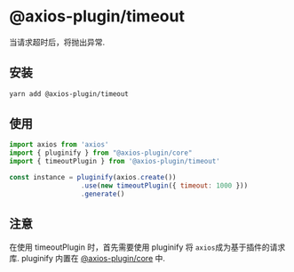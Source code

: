 # @axios-plugin/timeout

当请求超时后，将抛出异常.

## 安装
```bash
yarn add @axios-plugin/timeout
```

## 使用
```js
import axios from 'axios'
import { pluginify } from "@axios-plugin/core"
import { timeoutPlugin } from '@axios-plugin/timeout'

const instance = pluginify(axios.create())
                  .use(new timeoutPlugin({ timeout: 1000 }))
                  .generate()
```

## 注意
在使用 timeoutPlugin 时，首先需要使用 pluginify 将 `axios`成为基于插件的请求库.
pluginify 内置在 [@axios-plugin/core](https://www.npmjs.com/package/@axios-plugin/core) 中.